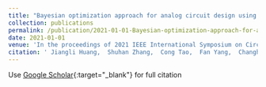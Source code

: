 ```yaml
---
title: "Bayesian optimization approach for analog circuit design using multi-task Gaussian process"
collection: publications
permalink: /publication/2021-01-01-Bayesian-optimization-approach-for-analog-circuit-design-using-multi-task-Gaussian-process
date: 2021-01-01
venue: 'In the proceedings of 2021 IEEE International Symposium on Circuits and Systems (ISCAS)'
citation: ' Jiangli Huang,  Shuhan Zhang,  Cong Tao,  Fan Yang,  Changhao Yan,  Dian Zhou,  Xuan Zeng, &quot;Bayesian optimization approach for analog circuit design using multi-task Gaussian process.&quot; In the proceedings of 2021 IEEE International Symposium on Circuits and Systems (ISCAS), 2021.'
---
```

Use [Google Scholar](https://scholar.google.com/scholar?q=Bayesian+optimization+approach+for+analog+circuit+design+using+multi+task+Gaussian+process){:target="_blank"} for full citation